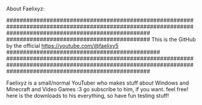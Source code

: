 About Faelixyz:



###########################################################################################################################################################
########################################### This is the GitHub by the official https://youtube.com/@faelixy5 ##############################################
###########################################################################################################################################################

Faelixyz is a small/normal YouTuber who makes stuff about Windows and Minecraft and Video Games :3 
go subscribe to him, if you want. feel free!
here is the downloads to his everything, so have fun testing stuff!

